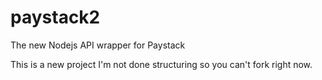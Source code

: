 # paystack2
The new Nodejs API wrapper for Paystack


This is a new project I'm not done structuring so you can't fork right now.
